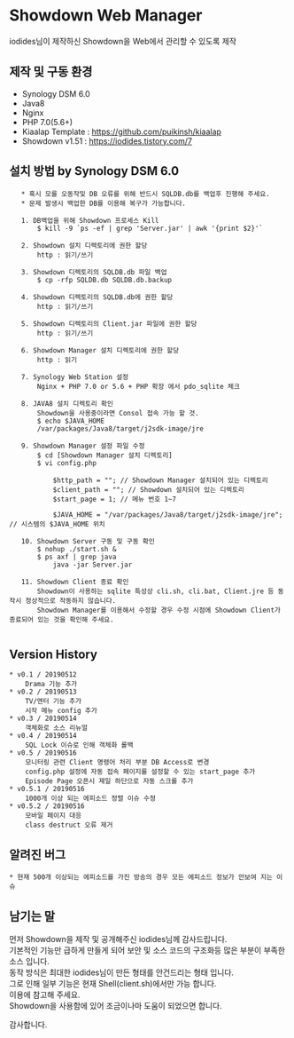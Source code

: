 # Showdown Web Manager
iodides님이 제작하신 Showdown을 Web에서 관리할 수 있도록 제작

## 제작 및 구동 환경
 * Synology DSM 6.0
 * Java8
 * Nginx
 * PHP 7.0(5.6+)
 * Kiaalap Template : https://github.com/puikinsh/kiaalap
 * Showdown v1.51 : https://iodides.tistory.com/7
 
## 설치 방법 by Synology DSM 6.0
 ```
    * 혹시 모를 오동작및 DB 오류를 위해 반드시 SQLDB.db를 백업후 진행해 주세요.
    * 문제 발생시 백업한 DB를 이용해 복구가 가능합니다.
     
    1. DB백업을 위해 Showdown 프로세스 Kill 
        $ kill -9 `ps -ef | grep 'Server.jar' | awk '{print $2}'`
        
    2. Showdown 설치 디렉토리에 권한 할당
        http : 읽기/쓰기
 
    3. Showdown 디렉토리의 SQLDB.db 파일 백업
        $ cp -rfp SQLDB.db SQLDB.db.backup

    4. Showdown 디렉토리의 SQLDB.db에 권한 할당
        http : 읽기/쓰기

    5. Showdown 디렉토리의 Client.jar 파일에 권한 할당
        http : 읽기/쓰기
    
    6. Showdown Manager 설치 디렉토리에 권한 할당
        http : 읽기
    
    7. Synology Web Station 설정
        Nginx + PHP 7.0 or 5.6 + PHP 확장 에서 pdo_sqlite 체크

    8. JAVA8 설치 디렉토리 확인
        Showdown을 사용중이라면 Consol 접속 가능 할 것.
        $ echo $JAVA_HOME
        /var/packages/Java8/target/j2sdk-image/jre
        
    9. Showdown Manager 설정 파일 수정
        $ cd [Showdown Manager 설치 디렉토리]
        $ vi config.php
        
            $http_path = ""; // Showdown Manager 설치되어 있는 디렉토리
            $client_path = ""; // Showdown 설치되어 있는 디렉토리
            $start_page = 1; // 메뉴 번호 1~7
        
            $JAVA_HOME = "/var/packages/Java8/target/j2sdk-image/jre"; // 시스템의 $JAVA_HOME 위치
            
    10. Showdown Server 구동 및 구동 확인
        $ nohup ./start.sh &
        $ ps axf | grep java
            java -jar Server.jar
            
    11. Showdown Client 종료 확인
        Showdown이 사용하는 sqlite 특성상 cli.sh, cli.bat, Client.jre 등 동작시 정상적으로 작동하지 않습니다.
        Showdown Manager를 이용해서 수정할 경우 수정 시점에 Showdown Client가 종료되어 있는 것을 확인해 주세요.
        
```    

## Version History
    * v0.1 / 20190512
        Drama 기능 추가
    * v0.2 / 20190513
        TV/엔터 기능 추가
        시작 메뉴 config 추가
    * v0.3 / 20190514
        객체화로 소스 리뉴얼
    * v0.4 / 20190514
        SQL Lock 이슈로 인해 객체화 롤백
    * v0.5 / 20190516
        모니터링 관련 Client 명령어 처리 부분 DB Access로 변경
        config.php 설정에 자동 접속 페이지를 설정할 수 있는 start_page 추가 
        Episode Page 오픈시 제일 하단으로 자동 스크롤 추가
    * v0.5.1 / 20190516
        1000개 이상 되는 에피소드 정렬 이슈 수정 
    * v0.5.2 / 20190516
        모바일 페이지 대응
        class destruct 오류 제거
           
## 알려진 버그
    * 현재 500개 이상되는 에피소드를 가진 방송의 경우 모든 에피소드 정보가 안보여 지는 이슈
    
## 남기는 말
  먼저 Showdown을 제작 및 공개해주신 iodides님께 감사드립니다.<br>
  기본적인 기능만 급하게 만들게 되어 보안 및 소스 코드의 구조화등 많은 부분이 부족한 소스 입니다.<br> 
  동작 방식은 최대한 iodides님이 만든 형태를 안건드리는 형태 입니다.<br>
  그로 인해 일부 기능은 현재 Shell(client.sh)에서만 가능 합니다.<br>
  이용에 참고해 주세요.<br>
  Showdown을 사용함에 있어 조금이나마 도움이 되었으면 합니다.
  
  감사합니다.
